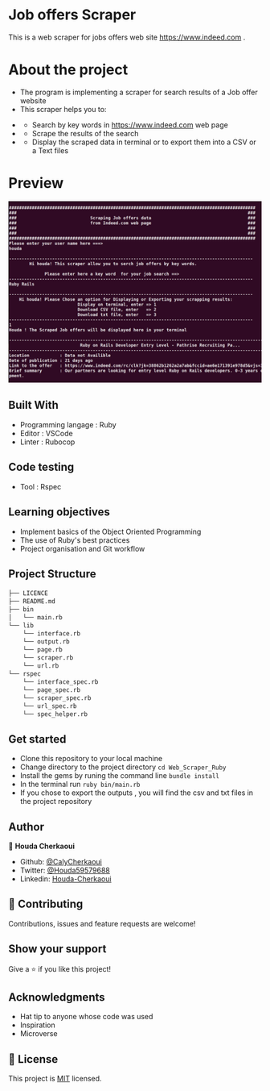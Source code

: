 # Job offers Scraper
This is a web scraper for jobs offers web site <https://www.indeed.com> .

# About the project

* The program is implementing a scraper for search results of a Job offer website
* This scraper helps you to:
- - Search by key words in <https://www.indeed.com> web page
- - Scrape the results of the search
- - Display the scraped data in terminal or to export them into a CSV or a Text files

# Preview

![screenshot](./screen_shots/ScreenshotScraper.png)

## Built With

- Programming langage : Ruby
- Editor : VSCode
- Linter : Rubocop

## Code testing

- Tool : Rspec

## Learning objectives

* Implement basics of the Object Oriented Programming
* The use of Ruby's best practices
* Project organisation and Git workflow

## Project Structure
```
├── LICENCE
├── README.md
├── bin
│   └── main.rb
└── lib
    └── interface.rb
    └── output.rb
    └── page.rb
    └── scraper.rb
    └── url.rb
└── rspec
    └── interface_spec.rb
    └── page_spec.rb
    └── scraper_spec.rb
    └── url_spec.rb
    └── spec_helper.rb
```
## Get started

* Clone this repository to your local machine
* Change directory to the project directory `` cd Web_Scraper_Ruby ``
* Install the gems by runing the command line `` bundle install ``
* In the terminal run `` ruby bin/main.rb ``
* If you chose to export the outputs , you will find the csv and txt files in the project repository

## Author

👤 **Houda Cherkaoui**

- Github: [@CalyCherkaoui](https://github.com/CalyCherkaoui)
- Twitter: [@Houda59579688](https://twitter.com/Houda59579688)
- Linkedin: [Houda-Cherkaoui](https://www.linkedin.com/in/houda-cherkaoui-64106395/)

## 🤝 Contributing

Contributions, issues and feature requests are welcome!

## Show your support

Give a ⭐️ if you like this project!

## Acknowledgments

- Hat tip to anyone whose code was used
- Inspiration
- Microverse

## 📝 License

This project is [MIT](lic.url) licensed.

